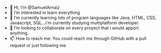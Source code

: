 - 👋 Hi, I’m @SamuelArnaiz
- 👀 I’m interested in learn everything
- 🌱 I’m currently learning lots of program languages like Java, HTML, CSS, Javascript, SQL...i'm currently studying multiplatform developer.
- 💞️ I’m looking to collaborate on every proyect that i would apport anything.
- 📫 How to reach me: You could reach me through GitHub with a pull request or just following me. 

<!---
SamuelArnaiz/SamuelArnaiz is a ✨ special ✨ repository because its `README.md` (this file) appears on your GitHub profile.
You can click the Preview link to take a look at your changes.
--->
